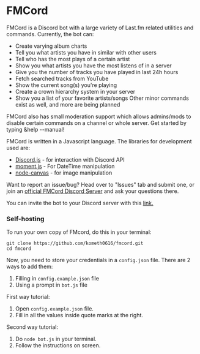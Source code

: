 # FMCord

FMCord is a Discord bot with a large variety of Last.fm related utilities and commands. Currently, the bot can:

- Create varying album charts
- Tell you what artists you have in similar with other users
- Tell who has the most plays of a certain artist
- Show you what artists you have the most listens of in a server
- Give you the number of tracks you have played in last 24h hours
- Fetch searched tracks from YouTube
- Show the current song(s) you're playing
- Create a crown hierarchy system in your server
- Show you a list of your favorite artists/songs
Other minor commands exist as well, and more are being planned

FMCord also has small moderation support which allows admins/mods to disable certain commands on a channel or whole server. Get started by typing &help --manual!

FMCord is written in a Javascript language. The libraries for development used are:
- [Discord.js](https://discord.js.org/) - for interaction with Discord API
- [moment.js](https://momentjs.com) - For DateTime manipulation
- [node-canvas](https://www.npmjs.com/package/canvas) - for image manipulation

Want to report an issue/bug? Head over to "Issues" tab and submit one, or join an [official FMCord Discord Server](https://discord.gg/BrJ6zEk) and ask your questions there.

You can invite the bot to your Discord server with this [link.](https://discordbots.org/bot/521041865999515650)

### Self-hosting

To run your own copy of FMcord, do this in your terminal:
```
git clone https://github.com/kometh0616/fmcord.git
cd fmcord
```
Now, you need to store your credentials in a `config.json` file. There are 2 ways to add them:
1. Filling in `config.example.json` file
2. Using a prompt in `bot.js` file

First way tutorial:
1. Open `config.example.json` file.
2. Fill in all the values inside quote marks at the right.

Second way tutorial:
1. Do `node bot.js` in your terminal.
2. Follow the instructions on screen.
